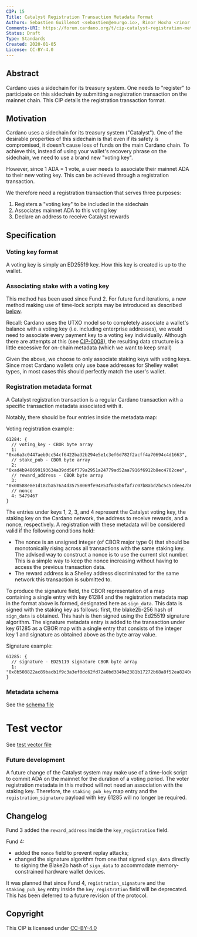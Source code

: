```yaml
---
CIP: 15
Title: Catalyst Registration Transaction Metadata Format
Authors: Sebastien Guillemot <sebastien@emurgo.io>, Rinor Hoxha <rinor.hoxha@iohk.io>, Mikhail Zabaluev <mikhail.zabaluev@iohk.io>
Comments-URI: https://forum.cardano.org/t/cip-catalyst-registration-metadata-format/44038
Status: Draft
Type: Standards
Created: 2020-01-05
License: CC-BY-4.0
---
```


## Abstract

Cardano uses a sidechain for its treasury system. One needs to "register" to participate on this sidechain by submitting a registration transaction on the mainnet chain. This CIP details the registration transaction format.

## Motivation

Cardano uses a sidechain for its treasury system ("Catalyst"). One of the desirable properties of this sidechain is that even if its safety is compromised, it doesn't cause loss of funds on the main Cardano chain. To achieve this, instead of using your wallet's recovery phrase on the sidechain, we need to use a brand new "voting key".

However, since 1 ADA = 1 vote, a user needs to associate their mainnet ADA to their new voting key. This can be achieved through a registration transaction.

We therefore need a registration transaction that serves three purposes:

1. Registers a "voting key" to be included in the sidechain
2. Associates mainnet ADA to this voting key
3. Declare an address to receive Catalyst rewards

## Specification

### Voting key format

A voting key is simply an ED25519 key. How this key is created is up to the wallet.

### Associating stake with a voting key

This method has been used since Fund 2.
For future fund iterations, a new method making use of time-lock scripts may
be introduced as described [below][future-development].

Recall: Cardano uses the UTXO model so to completely associate a wallet's balance with a voting key (i.e. including enterprise addresses), we would need to associate every payment key to a voting key individually. Although there are attempts at this (see [CIP-0008]), the resulting data structure is a little excessive for on-chain metadata (which we want to keep small)

Given the above, we choose to only associate staking keys with voting keys. Since most Cardano wallets only use base addresses for Shelley wallet types, in most cases this should perfectly match the user's wallet.

### Registration metadata format

A Catalyst registration transaction is a regular Cardano transaction with a specific transaction metadata associated with it.

Notably, there should be four entries inside the metadata map:

Voting registration example:
```
61284: {
  // voting_key - CBOR byte array
  1: "0xa6a3c0447aeb9cc54cf6422ba32b294e5e1c3ef6d782f2acff4a70694c4d1663",
  // stake_pub - CBOR byte array
  2: "0xad4b948699193634a39dd56f779a2951a24779ad52aa7916f6912b8ec4702cee",
  // reward_address - CBOR byte array
  3: "0x00588e8e1d18cba576a4d35758069fe94e53f638b6faf7c07b8abd2bc5c5cdee47b60edc7772855324c85033c638364214cbfc6627889f81c4",
  // nonce
  4: 5479467
}
```

The entries under keys 1, 2, 3, and 4 represent the Catalyst voting key,
the staking key on the Cardano network, the address to receive rewards,
and a nonce, respectively. A registration with these metadata will be
considered valid if the following conditions hold:

- The nonce is an unsigned integer (of CBOR major type 0) that should be 
  monotonically rising across all transactions with the same staking key.
  The advised way to construct a nonce is to use the current slot number.
  This is a simple way to keep the nonce increasing without having to access
  the previous transaction data.
- The reward address is a Shelley address discriminated for the same network
  this transaction is submitted to.

To produce the signature field, the CBOR representation of a map containing
a single entry with key 61284 and the registration metadata map in the
format above is formed, designated here as `sign_data`.
This data is signed with the staking key as follows: first, the
blake2b-256 hash of `sign_data` is obtained. This hash is then signed
using the Ed25519 signature algorithm. The signature metadata entry is
added to the transaction under key 61285 as a CBOR map with a single entry
that consists of the integer key 1 and signature as obtained above as the byte array value.

Signature example:
```
61285: {
  // signature - ED25119 signature CBOR byte array
  1: "0x8b508822ac89bacb1f9c3a3ef0dc62fd72a0bd3849e2381b17272b68a8f52ea8240dcc855f2264db29a8512bfcd522ab69b982cb011e5f43d0154e72f505f007"
}
```

### Metadata schema

See the [schema file](./schema.cddl)

# Test vector

See [test vector file](./test-vector.md)

### Future development

[future-development]: #future-development

A future change of the Catalyst system may make use of a time-lock script to commit ADA on the mainnet for the duration of a voting period. The voter registration metadata in this method will not need an association
with the staking key. Therefore, the `staking_pub_key` map entry
and the `registration_signature` payload with key 61285 will no longer
be required.

## Changelog

Fund 3 added the `reward_address` inside the `key_registration` field.

Fund 4:
- added the `nonce` field to prevent replay attacks;
- changed the signature algorithm from one that signed `sign_data` directly
  to signing the Blake2b hash of `sign_data` to accommodate memory-constrained hardware wallet devices.

It was planned that since Fund 4, `registration_signature` and the `staking_pub_key` entry inside the `key_registration` field will be deprecated.
This has been deferred to a future revision of the protocol.

## Copyright

This CIP is licensed under [CC-BY-4.0](https://creativecommons.org/licenses/by/4.0/legalcode)

[CIP-0008]: https://github.com/cardano-foundation/CIPs/tree/master/CIP-0008
